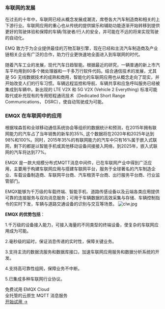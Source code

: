 ### 车联网的发展

在过去的十年中，车联网已经从概念发展成潮流，席卷各大汽车制造商和相关的上下游行业。车联网应用的重心也从传统的提供娱乐和辅助功能逐渐开始转移到提供更好的驾驶体验和保障的车辆/驾驶者/行人的安全，并可能在不远的将来实现驾驶的自动化。

EMQ 致力于为企业提供最佳的万物互联引擎，现在已经和主流汽车制造商及产业链相关企业有广泛的合作，助力行业更快速地全面进入到车联网的时代。

随着汽车工业的发展，现代汽车日趋智能。根据最近的研究，一辆普通的新上市汽车平均用到60多个微处理器和一千多万行软件代码。结合通信技术的发展，尤其是 5G 无线数据技术的成熟和商用，智能化的车联网应用也从概念走向了现实，并开始改变人们的行车习惯。车辆远程监控和导航、车辆共享和应急呼叫服务已经被集成到车辆中。新出现的  LTE V2X 和 5G V2X (Vehicle 2 Everything) 标准可能取代或补充现有的专用短程通讯技术（Dedicated Short Range Communications， DSRC），使自动驾驶成为可能。 

### EMQX 在车联网中的应用

根据埃森哲和全球移动通信系统协会等组织的数据统计和预测，在2015年拥有联网能力的汽车占了当年销售的新车的35%, 这个数据将在2020年和2025年达到98%和100%。同时，2015年35%的有联网能力的汽车中只有16%属于嵌入式联网，剩下的都是以智能手机或其他移动设备间接接入网络，到2025年，嵌入式联网的汽车将达到77%。

EMQX 是一款大规模分布式MQTT消息中间件，已在车联网产业中得到广泛应用，主要用于构建车联网应用与搭建车联网平台，服务于全球著名的汽车制造企业、车载设备制造商、车联网平台商、汽车租赁平台商、出行服务平台商、行业监管部门。

EMQX能够为千万级的车载终端、智能手机、道路传感设备以及云端各类应用提供可靠的连接服务与双向消息服务；可用于车辆数据的高效采集与存储、车辆控制指令的实时下发，车辆与道路交通设备的识别与交互等场景。
![clw.jpg](https://static.emqx.net/images/c7e8a7993a95d4e326b7f48629a9f618.jpg)

**EMQX 的优势包括**：

1.千万级的设备接入能力，可接入海量的不同类型的终端设备，使复杂的车联网应用成为可能。

2.毫秒级的延时，保证消息传递的实时性，保障关键业务。

3.支持主流的数据流服务和数据库接口，加速车联网应用服务和数据分析系统的开发。

4.支持高可靠性组网，保障业务不中断。

5.已集成多种车联网行业协议。


<section class="promotion">
    <div>
        免费试用 EMQX Cloud
        <div class="is-size-14 is-text-normal has-text-weight-normal">全托管的云原生 MQTT 消息服务</div>
    </div>
    <a href="https://www.emqx.com/zh/signup?continue=https://cloud.emqx.com/console/deployments/0?oper=new" class="button is-gradient px-5">开始试用 →</a >
</section>
